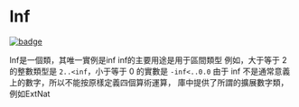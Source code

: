 # Inf

[![badge](https://img.shields.io/endpoint.svg?url=https%3A%2F%2Fgezf7g7pd5.execute-api.ap-northeast-1.amazonaws.com%2Fdefault%2Fsource_up_to_date%3Fowner%3Derg-lang%26repos%3Derg%26ref%3Dmain%26path%3Ddoc/EN/API/types/classes/Inf.md%26commit_hash%3Dd15cbbf7b33df0f78a575cff9679d84c36ea3ab1)](https://gezf7g7pd5.execute-api.ap-northeast-1.amazonaws.com/default/source_up_to_date?owner=erg-lang&repos=erg&ref=main&path=doc/EN/API/types/classes/Inf.md&commit_hash=d15cbbf7b33df0f78a575cff9679d84c36ea3ab1)

Inf是一個類，其唯一實例是inf
inf的主要用途是用于區間類型
例如，大于等于 2 的整數類型是 `2..<inf`，小于等于 0 的實數是 `-inf<..0.0`
由于 inf 不是通常意義上的數字，所以不能按原樣定義四個算術運算，
庫中提供了所謂的擴展數字類，例如ExtNat

